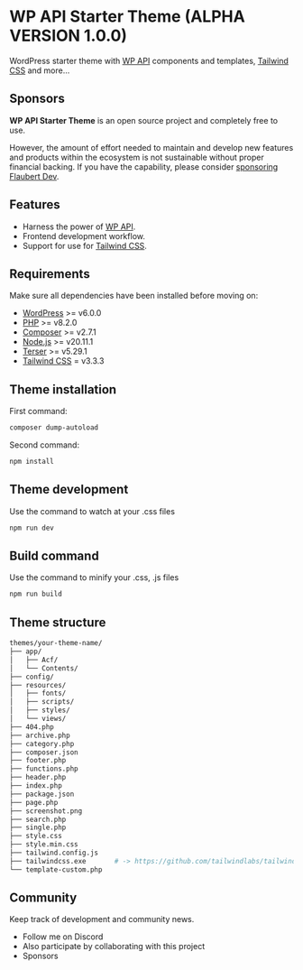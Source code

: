 # WP API Starter Theme (ALPHA VERSION 1.0.0)

WordPress starter theme with [WP API](https://developer.wordpress.org/rest-api/) components and templates, [Tailwind CSS](https://tailwindcss.com/blog/standalone-cli) and more...
<br/>

## Sponsors

**WP API Starter Theme** is an open source project and completely free to use.

However, the amount of effort needed to maintain and develop new features and products within the ecosystem is not sustainable without proper financial backing. If you have the capability, please consider [sponsoring Flaubert Dev](https://github.com/sponsors/flaubert-dev).

## Features

- Harness the power of [WP API](https://developer.wordpress.org/rest-api/).
- Frontend development workflow.
- Support for use for [Tailwind CSS](https://tailwindcss.com/blog/standalone-cli).

## Requirements

Make sure all dependencies have been installed before moving on:

- [WordPress](https://wordpress.org/) >= v6.0.0
- [PHP](https://secure.php.net/manual/en/install.php) >= v8.2.0
- [Composer](https://getcomposer.org/download/) >= v2.7.1
- [Node.js](https://nodejs.org/en/download/) >= v20.11.1
- [Terser](https://github.com/terser/terser/) >= v5.29.1
- [Tailwind CSS](https://tailwindcss.com/blog/standalone-cli/) = v3.3.3

## Theme installation

First command:

```sh
composer dump-autoload
```

Second command:

```sh
npm install
```

## Theme development

Use the command to watch at your .css files

```sh
npm run dev
```

## Build command

Use the command to minify your .css, .js files

```sh
npm run build
```

## Theme structure

```sh
themes/your-theme-name/   
├── app/                  
│   ├── Acf/              
│   └── Contents/         
├── config/                
├── resources/         
│   ├── fonts/        
│   ├── scripts/      
│   ├── styles/     
│   └── views/          
├── 404.php      
├── archive.php      
├── category.php      
├── composer.json      
├── footer.php      
├── functions.php      
├── header.php      
├── index.php          
├── package.json        
├── page.php        
├── screenshot.png       
├── search.php       
├── single.php       
├── style.css                    
├── style.min.css                    
├── tailwind.config.js                    
├── tailwindcss.exe       # -> https://github.com/tailwindlabs/tailwindcss/releases/tag/v3.3.3      
└── template-custom.php
```

## Community

Keep track of development and community news.

- Follow me on Discord []()
- Also participate by collaborating with this project []()
- Sponsors []()
